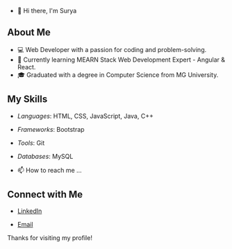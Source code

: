 - 👋 Hi there, I'm Surya 

## About Me
- 💻 Web Developer with a passion for coding and problem-solving.
- 🌱 Currently learning MEARN Stack Web Development Expert - Angular & React.
- 🎓 Graduated with a degree in Computer Science from MG University.

## My Skills
- *Languages*: HTML, CSS, JavaScript, Java, C++
- *Frameworks*: Bootstrap
- *Tools*: Git
- *Databases*: MySQL
  
- 📫 How to reach me ...
## Connect with Me
- [LinkedIn](https://www.linkedin.com/in/surya-soman-752968338?utm_source=share&utm_campaign=share_via&utm_content=profile&utm_medium=android_app)

- [Email](mailto:suryasoman500@gmail.com)

Thanks for visiting my profile! 



<!---
surya202444/surya202444 is a ✨ special ✨ repository because its `README.md` (this file) appears on your GitHub profile.
You can click the Preview link to take a look at your changes.
--->
